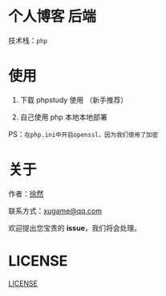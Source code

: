 # 个人博客 后端

技术栈：`php`

# 使用

1. 下载 phpstudy 使用 （新手推荐）

2. 自己使用 php 本地本地部署

PS：`在php.ini中开启openssl，因为我们使用了加密`

# 关于

作者：[徐然](https://github.com/xiaoxustudio)

联系方式：[xugame@qq.com](emailto://xugame@qq.com)

欢迎提出您宝贵的 **issue**，我们将会处理。

# LICENSE

[LICENSE](https://raw.githubusercontent.com/xiaoxustudio/blog-server-php/main/LICENSE)
